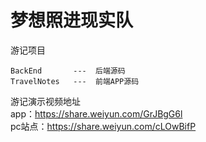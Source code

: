 # 梦想照进现实队

游记项目  
```
BackEnd       ---  后端源码  
TravelNotes   ---  前端APP源码  
```

游记演示视频地址  
app：https://share.weiyun.com/GrJBgG6l  
pc站点：https://share.weiyun.com/cLOwBifP  
